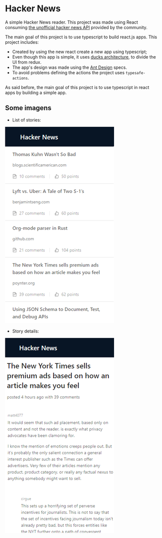 # Hacker News

A simple Hacker News reader. This project was made using React consuming [the unofficial hacker news API](https://github.com/cheeaun/node-hnapi/) provided by the community.

The main goal of this project is to use typescript to build react.js apps. This project includes:

- Created by using the new react create a new app using typescript;
- Even though this app is simple, it uses [ducks architecture](https://medium.freecodecamp.org/scaling-your-redux-app-with-ducks-6115955638be), to divide the UI from redux.
- The app's design was made using the [Ant Design](https://ant.design/) specs.
- To avoid problems defining the actions the project uses `typesafe-actions`.

As said before, the main goal of this project is to use typescript in react apps by building a simple app.

## Some imagens

- List of stories:

![list of stories](docs/stories.png)

- Story details:

![details](docs/detail.png)
